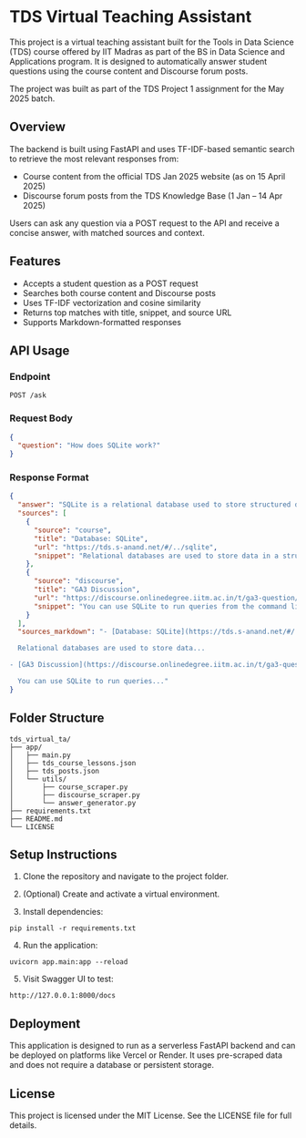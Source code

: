 # TDS Virtual Teaching Assistant

This project is a virtual teaching assistant built for the Tools in Data Science (TDS) course offered by IIT Madras as part of the BS in Data Science and Applications program. It is designed to automatically answer student questions using the course content and Discourse forum posts.

The project was built as part of the TDS Project 1 assignment for the May 2025 batch.

## Overview

The backend is built using FastAPI and uses TF-IDF-based semantic search to retrieve the most relevant responses from:

- Course content from the official TDS Jan 2025 website (as on 15 April 2025)
- Discourse forum posts from the TDS Knowledge Base (1 Jan – 14 Apr 2025)

Users can ask any question via a POST request to the API and receive a concise answer, with matched sources and context.

## Features

- Accepts a student question as a POST request
- Searches both course content and Discourse posts
- Uses TF-IDF vectorization and cosine similarity
- Returns top matches with title, snippet, and source URL
- Supports Markdown-formatted responses

## API Usage

### Endpoint

```
POST /ask
```

### Request Body

```json
{
  "question": "How does SQLite work?"
}
```

### Response Format

```json
{
  "answer": "SQLite is a relational database used to store structured data...",
  "sources": [
    {
      "source": "course",
      "title": "Database: SQLite",
      "url": "https://tds.s-anand.net/#/../sqlite",
      "snippet": "Relational databases are used to store data in a structured way..."
    },
    {
      "source": "discourse",
      "title": "GA3 Discussion",
      "url": "https://discourse.onlinedegree.iitm.ac.in/t/ga3-question/123456/2",
      "snippet": "You can use SQLite to run queries from the command line..."
    }
  ],
  "sources_markdown": "- [Database: SQLite](https://tds.s-anand.net/#/../sqlite) (course)

  Relational databases are used to store data...

- [GA3 Discussion](https://discourse.onlinedegree.iitm.ac.in/t/ga3-question/123456/2) (discourse)

  You can use SQLite to run queries..."
}
```

## Folder Structure

```
tds_virtual_ta/
├── app/
│   ├── main.py
│   ├── tds_course_lessons.json
│   ├── tds_posts.json
│   └── utils/
│       ├── course_scraper.py
│       ├── discourse_scraper.py
│       └── answer_generator.py
├── requirements.txt
├── README.md
└── LICENSE
```

## Setup Instructions

1. Clone the repository and navigate to the project folder.

2. (Optional) Create and activate a virtual environment.

3. Install dependencies:

```
pip install -r requirements.txt
```

4. Run the application:

```
uvicorn app.main:app --reload
```

5. Visit Swagger UI to test:

```
http://127.0.0.1:8000/docs
```

## Deployment

This application is designed to run as a serverless FastAPI backend and can be deployed on platforms like Vercel or Render. It uses pre-scraped data and does not require a database or persistent storage.

## License

This project is licensed under the MIT License. See the LICENSE file for full details.
